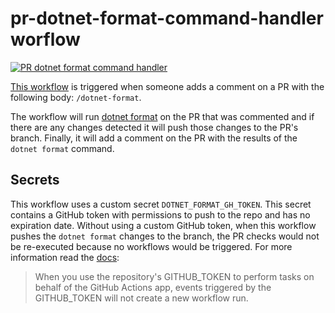 # pr-dotnet-format-command-handler worflow

[![PR dotnet format command handler](https://github.com/edumserrano/dot-net-sdk-extensions/actions/workflows/pr-dotnet-format-command-handler.yml/badge.svg)](https://github.com/edumserrano/dot-net-sdk-extensions/actions/workflows/pr-dotnet-format-command-handler.yml)

[This workflow](/.github/workflows/pr-dotnet-format-command-handler.yml) is triggered when someone adds a comment on a PR with the following body: `/dotnet-format`.

The workflow will run [dotnet format](https://github.com/dotnet/format) on the PR that was commented and if there are any changes detected it will push those changes to the PR's branch. Finally, it will add a comment on the PR with the results of the `dotnet format` command.

## Secrets

This workflow uses a custom secret `DOTNET_FORMAT_GH_TOKEN`. This secret contains a GitHub token with permissions to push to the repo and has no expiration date. Without using a custom GitHub token, when this workflow pushes the `dotnet format` changes to the branch, the PR checks would not be re-executed because no workflows would be triggered. For more information read the [docs](https://docs.github.com/en/actions/reference/authentication-in-a-workflow#using-the-github_token-in-a-workflow):
> When you use the repository's GITHUB_TOKEN to perform tasks on behalf of the GitHub Actions app, events triggered by the GITHUB_TOKEN will not create a new workflow run.

